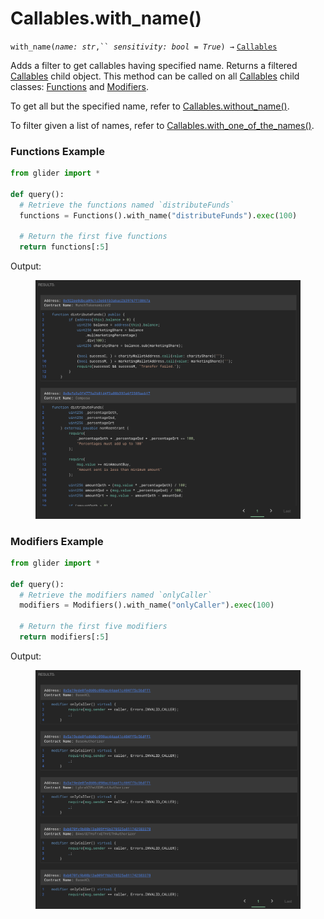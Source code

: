 # Callables.with\_name()

`with_name(`_`name: str`_`,`` `_`sensitivity: bool = True`_`) →` [`Callables`](./)

Adds a filter to get callables having specified name. Returns a filtered [Callables](./) child object. This method can be called on all [Callables](./) child classes: [Functions](functions/) and [Modifiers](modifiers/).

To get all but the specified name, refer to [Callables.without\_name()](callables.without_name.md).

To filter given a list of names, refer to [Callables.with\_one\_of\_the\_names()](callables.with_one_of_the_names.md).

### Functions Example

```python
from glider import *

def query():
  # Retrieve the functions named `distributeFunds`
  functions = Functions().with_name("distributeFunds").exec(100)

  # Return the first five functions
  return functions[:5]
```

Output:

<figure><img src="../../.gitbook/assets/image (11).png" alt=""><figcaption></figcaption></figure>

### Modifiers Example

```python
from glider import *

def query():
  # Retrieve the modifiers named `onlyCaller`
  modifiers = Modifiers().with_name("onlyCaller").exec(100)

  # Return the first five modifiers
  return modifiers[:5]
```

Output:

<figure><img src="../../.gitbook/assets/image (1) (1) (1).png" alt=""><figcaption></figcaption></figure>
